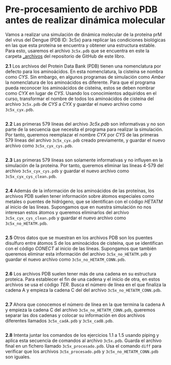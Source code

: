 # Pre-procesamiento de archivo PDB antes de realizar dinámica molecular

Vamos a realizar una simulación de dinámica molecular de la proteína prM del virus del Dengue (PDB ID: 3c5x) para replicar las condiciones biológicas en las que esta proteína se encuentra y obtener una estructura estable. Para esto, usaremos el archivo `3c5x.pdb` que se encuentra en este la carpeta [_archivos](https://github.com/RSG-Ecuador/HerrComp4Bioinfo/Libro/Contenidos/_archivos/) del repositorio de GitHub de este libro.

**2.1** Los archivos del Protein Data Bank (PDB) tienen una nomenclatura por defecto para los aminoácidos. En esta nomenclatura, la cisteína se nombra como *CYS*. Sin embargo, en algunos programas de simulación como *Amber* la nomenclatura de los aminoácidos es diferente. Para que el programa pueda reconocer los aminoácidos de cisteína, estos se deben nombrar como *CYX* en lugar de *CYS*. Usando los conocimientos adquiridos en el curso, transformar el nombre de todos los aminoácidos de cisteína del archivo `3c5x.pdb` de *CYS* a *CYX* y guardar el nuevo archivo como `3c5x_cyx.pdb`.

```bash

```

**2.2** Las primeras 579 líneas del archivo *3c5x.pdb* son informativas y no son parte de la secuencia que necesita el programa para realizar la simulación. Por tanto, queremos reemplazar el nombre *CYX* por *CYS* de las primeras 579 líneas del archivo `3c5x_cyx.pdb` creado previamente, y guardar el nuevo archivo como `3c5x_cyx_cys.pdb`.

```bash

```

**2.3** Las primeras 579 líneas son solamente informativas y no influyen en la simulación de la proteína. Por tanto, queremos eliminar las líneas 4-579 del archivo `3c5x_cyx_cys.pdb` y guardar el nuevo archivo como `3c5x_cyx_cys_clean.pdb`.

```bash

```

**2.4** Además de la información de los aminoácidos de las proteínas, los archivos PDB suelen tener información sobre átomos especiales como metales o puentes de hidrógeno, que se identifican con el código *HETATM* al inicio de las líneas. Supongamos que en nuestra simulación no nos interesan estos átomos y queremos eliminarlos del archivo `3c5x_cyx_cys_clean.pdb` y guardar el nuevo archivo como `3c5x_no_HETATM.pdb`.

```bash

```

**2.5** Otros datos que se muestran en los archivos PDB  son los puentes disulfuro entre átomos S de los aminoácidos de cisteína, que se identifican con el código *CONECT* al inicio de las líneas. Supongamos que también queremos eliminar esta información del archivo `3c5x_no_HETATM.pdb` y guardar el nuevo archivo como `3c5x_no_HETATM_CONN.pdb`.

```bash

```

**2.6** Los archivos PDB suelen tener más de una cadena en su estructura proteica. Para establecer el fin de una cadena y el inicio de otra, en estos archivos se usa el código *TER*. Busca el número de línea en el que finaliza la cadena A y empieza la cadena C del  del archivo `3c5x_no_HETATM_CONN.pdb`.

```bash

```

**2.7** Ahora que conocemos el número de línea en la que termina la cadena A y empieza la cadena C del archivo `3c5x_no_HETATM_CONN.pdb`, queremos separar las dos cadenas y colocar su información en dos archivos diferentes llamados  `3c5x_cadA.pdb` y `3c5x_cadB.pdb`.

```bash

```

**2.8** Intenta juntar los comandos de los ejercicios 1.1 a 1.5 usando piping y aplica esta secuencia de comandos al archivo  `3c5x.pdb`. Guarda el archivo final en un fichero llamado `3c5x_procesado.pdb`. Usa el comando `diff` para verificar que los archivos `3c5x_procesado.pdb` y `3c5x_no_HETATM_CONN.pdb` son iguales.

```bash

```
